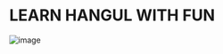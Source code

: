# LEARN HANGUL WITH FUN

![image](https://github.com/user-attachments/assets/f21fdaaf-d5af-4b14-a696-9162ee42b0d7)
